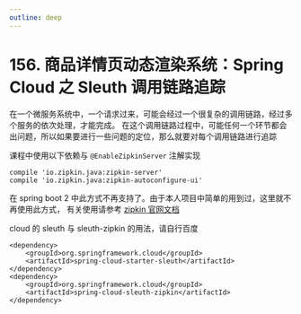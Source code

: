 ```yaml
---
outline: deep
---
```

# 156. 商品详情页动态渲染系统：Spring Cloud 之 Sleuth 调用链路追踪

在一个微服务系统中，一个请求过来，可能会经过一个很复杂的调用链路，经过多个服务的依次处理，才能完成。
在这个调用链路过程中，可能任何一个环节都会出问题，所以如果要进行一些问题的定位，那么就要对每个调用链路进行追踪

课程中使用以下依赖与 `@EnableZipkinServer` 注解实现

```
compile 'io.zipkin.java:zipkin-server'
compile 'io.zipkin.java:zipkin-autoconfigure-ui'
```

在 spring boot 2 中此方式不再支持了。由于本人项目中简单的用到过，这里就不再使用此方式，
有关使用请参考 [zipkin 官网文档](https://github.com/openzipkin/zipkin)

cloud 的 sleuth 与 sleuth-zipkin 的用法，请自行百度

```
<dependency>
    <groupId>org.springframework.cloud</groupId>
    <artifactId>spring-cloud-starter-sleuth</artifactId>
</dependency>
<dependency>
    <groupId>org.springframework.cloud</groupId>
    <artifactId>spring-cloud-sleuth-zipkin</artifactId>
</dependency>
```
